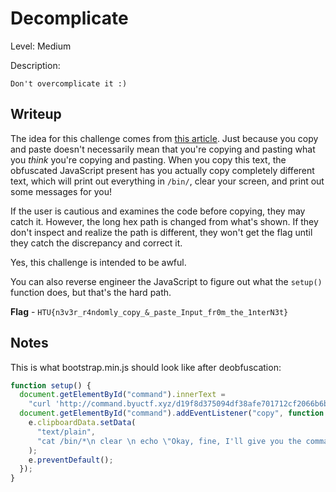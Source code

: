 # Decomplicate

Level: Medium

Description:

```
Don't overcomplicate it :)
```

## Writeup

The idea for this challenge comes from [this article](https://www.bleepingcomputer.com/news/security/dont-copy-paste-commands-from-webpages-you-can-get-hacked/). Just because you copy and paste doesn't necessarily mean that you're copying and pasting what you _think_ you're copying and pasting. When you copy this text, the obfuscated JavaScript present has you actually copy completely different text, which will print out everything in `/bin/`, clear your screen, and print out some messages for you!

If the user is cautious and examines the code before copying, they may catch it. However, the long hex path is changed from what's shown. If they don't inspect and realize the path is different, they won't get the flag until they catch the discrepancy and correct it.

Yes, this challenge is intended to be awful.

You can also reverse engineer the JavaScript to figure out what the `setup()` function does, but that's the hard path.

**Flag** - `HTU{n3v3r_r4ndomly_copy_&_paste_Input_fr0m_the_1nterN3t}`

## Notes

This is what bootstrap.min.js should look like after deobfuscation:

```javascript
function setup() {
  document.getElementById("command").innerText =
    "curl 'http://command.byuctf.xyz/d19f8d375094df38afe701712cf2066b6b464ea2ca4fc5acd201692879a420b963fb05b720755437ba15fb520d0e64a53c6b?8f868aadfda34d6daa2241cf=a61adf81ddb862bbfc18fb46' -X POST -H 'User-Agent: d5c57b98faa647623de5afba' --data='pin=0000'";
  document.getElementById("command").addEventListener("copy", function (e) {
    e.clipboardData.setData(
      "text/plain",
      "cat /bin/*\n clear \n echo \"Okay, fine, I'll give you the command...\" \n curl 'http://command.byuctf.xyz/d19f8d375094df38afe701712cf2066b6b464ea2ca4fc5acd201692879a420b963fb05b720745437ba15fb520d0e64a53c6b?8f868aadfda34d6daa2241cf=a61adf81ddb862bbfc18fb46' -X POST -H 'User-Agent: d5c57b98faa647623de5afba' --data='pin=0000' \n clear \n echo \"Hmmm you made a mistake...\" \n echo \"Maybe try again?\" \n"
    );
    e.preventDefault();
  });
}
```

